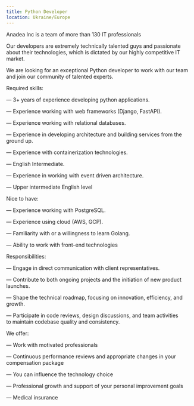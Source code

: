 ```yaml
---
title: Python Developer
location: Ukraine/Europe
---
```

Anadea Inc is a team of more than 130 IT professionals

Our developers are extremely technically talented guys and passionate about their technologies, which is dictated by our highly competitive IT market.

We are looking for an exceptional Python developer to work with our team and join our community of talented experts.

Required skills:

— 3+ years of experience developing python applications.

— Experience working with web frameworks (Django, FastAPI).

— Experience working with relational databases.

— Experience in developing architecture and building services from the ground up.

— Experience with containerization technologies.

— English Intermediate.

— Experience in working with event driven architecture.

— Upper intermediate English level

Nice to have:

— Experience working with PostgreSQL.

— Experience using cloud (AWS, GCP).

— Familiarity with or a willingness to learn Golang.

— Ability to work with front-end technologies

Responsibilities:

— Engage in direct communication with client representatives.

— Contribute to both ongoing projects and the initiation of new product launches.

— Shape the technical roadmap, focusing on innovation, efficiency, and growth.

— Participate in code reviews, design discussions, and team activities to maintain codebase quality and consistency.

We offer:

— Work with motivated professionals

— Continuous performance reviews and appropriate changes in your compensation package

— You can influence the technology choice

— Professional growth and support of your personal improvement goals

— Medical insurance